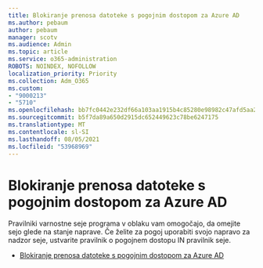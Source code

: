 ```yaml
---
title: Blokiranje prenosa datoteke s pogojnim dostopom za Azure AD
ms.author: pebaum
author: pebaum
manager: scotv
ms.audience: Admin
ms.topic: article
ms.service: o365-administration
ROBOTS: NOINDEX, NOFOLLOW
localization_priority: Priority
ms.collection: Adm_O365
ms.custom:
- "9000213"
- "5710"
ms.openlocfilehash: bb7fc0442e232df66a103aa1915b4c85280e98982c47afd5aa2cfbb50136fb0f
ms.sourcegitcommit: b5f7da89a650d2915dc652449623c78be6247175
ms.translationtype: MT
ms.contentlocale: sl-SI
ms.lasthandoff: 08/05/2021
ms.locfileid: "53968969"
---
```

# <a name="block-file-download-with-azure-ad-conditional-access"></a>Blokiranje prenosa datoteke s pogojnim dostopom za Azure AD

Pravilniki varnostne seje programa v oblaku vam omogočajo, da omejite sejo glede na stanje naprave. Če želite za pogoj uporabiti svojo napravo za nadzor seje, ustvarite pravilnik o pogojnem dostopu IN pravilnik seje.

- [Blokiranje prenosa datoteke s pogojnim dostopom za Azure AD](https://docs.microsoft.com/cloud-app-security/use-case-proxy-block-session-aad#create-a-block-download-policy-for-unmanaged-devices)
